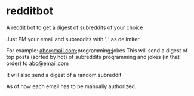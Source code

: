 # redditbot
A reddit bot to get a digest of subreddits of your choice

Just PM your email and subreddits with ';' as delimiter

For example: abc@mail.com;programming;jokes
This will send a digest of top posts (sorted by hot) of subreddits programming and jokes (in that order) to abc@email.com

It will also send a digest of a random subreddit

As of now each email has to be manually authorized.
